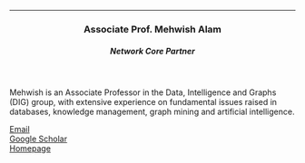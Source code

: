 ---

  <header class="post-header">
    <h3 class="post-title"> Associate Prof. Mehwish Alam</h3>
    <h5 class="post-description">Network Core Partner</h5>
  </header>

Mehwish is an Associate Professor in the Data, Intelligence and Graphs (DIG) group, with extensive experience on fundamental issues raised in databases, knowledge management, graph mining and artificial intelligence.

<i class="fa fa-envelope"></i> <a href="mailto:mehwish.alam@telecom-paris.fr">Email</a> <br />
<i class="ai ai-google-scholar"></i> <a href="https://scholar.google.com/citations?user=11qHPf0AAAAJ&h=en&oi=sra">Google Scholar</a> <br />
<i class="fa fa-globe"></i> <a href="https://tinyurl.com/ncsyn8mf">Homepage</a>
